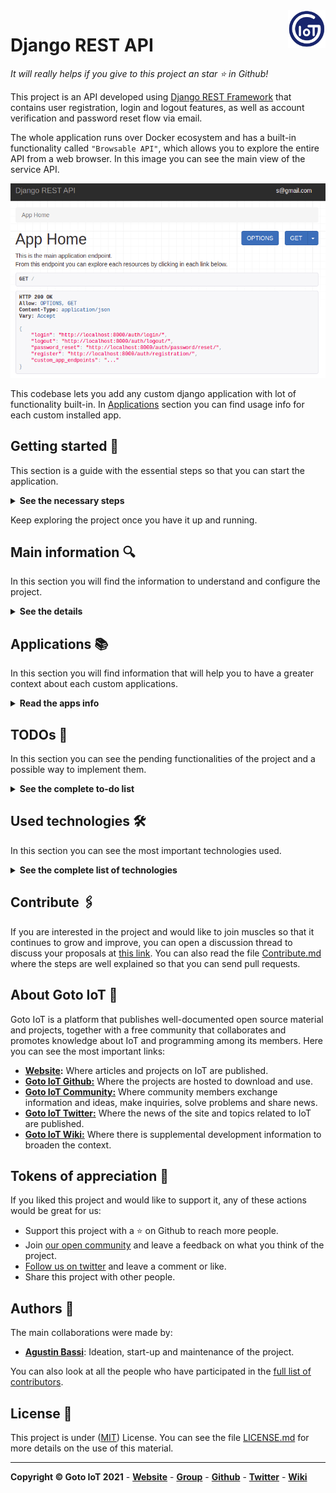 <a href="https://www.gotoiot.com/">
    <img src="doc/gotoiot-logo.png" alt="logo" title="Goto IoT" align="right" width="60" height="60" />
</a>

Django REST API
===============

*It will really helps if you give to this project an star ⭐ in Github!*

This project is an API developed using [Django REST Framework](https://www.django-rest-framework.org/) that contains user registration, login and logout features, as well as account verification and password reset flow via email.

The whole application runs over Docker ecosystem and has a built-in functionality called `"Browsable API"`, which allows you to explore the entire API from a web browser. In this image you can see the main view of the service API.

![screenshot-browsable-api](doc/screenshot-browsable-api-home.png)

This codebase lets you add any custom django application with lot of functionality built-in. In [Applications](#applications) section you can find usage info for each custom installed app.

## Getting started 🚀

This section is a guide with the essential steps so that you can start the application.

<details><summary><b>See the necessary steps</b></summary>

### Install dependencies

To run this project you need to install `Docker` and` Docker Compose`.

In [this article](https://support.netfoundry.io/hc/en-us/articles/360057865692-Installing-Docker-and-docker-compose-for-Ubuntu-20-04) are the details to install Docker and Docker Compose on a Linux machine. In case you want to install the tools on another platform or have any problems, you can read the official documentation of [Docker](https://docs.docker.com/get-docker/) and also that of [Docker Compose](https://docs.docker.com/compose/install/).

Continue with downloading the code when you have the dependencies installed and working.

### Download the code

To download the code, the best thing to do is to `fork` this project to your personal account by clicking on [this link](https://github.com/gotoiot/service-django-rest-api/fork). Once you have the fork to your account, download it from the terminal with this command (remember to put your username in the link):

```
git clone https://github.com/USER/django-rest-api.git
```

> In case you don't have a Github account, or you don't want to fork, you can directly clone this repo with the command `git clone https://github.com/gotoiot/service-django-rest-api.git`.

### Initial project configuration

To run the application, you first need to download the database image with the `docker-compose pull db` command. Next, you need to compile the REST API service with the `docker-compose build django-rest-api` command (it may take a few minutes).

When the above processes finish, start the database service with the command `docker-compose up -d db` from the root of the project. With the database running, it is necessary to create the tables that the application needs to work with the command `docker-compose run django-rest-api python manage.py migrate`.

It is possible to include sample data to test the API as quickly as possible. The sample data is in the `.fixtures` directory. The command needed for load fixture is as follows (in the example, the `assesments.json` fixtures will be loaded):

```
docker-compose run django-rest-api python manage.py loaddata .fixtures/assesments.json
```

### Run the application

With the initial configurations done, it is time to run the API service with the command `docker-compose up django-rest-api` (if you want to run the service in background, you can add the -d flag during execution). When the service starts, you can access the `Browsable API` from the browser by entering the [api root endpoint](http://localhost:8000/) in the browser.

If you are able to access the `Browsable API`, it means that the application is running correctly.

</details>

Keep exploring the project once you have it up and running.

## Main information 🔍

In this section you will find the information to understand and configure the project.

<details><summary><b>See the details</b></summary>

### Main features

Below you can see the main features of the project:

* RESTful API fully explorable through the "Browsable API" and hyperlinks
* User registration, login, logout, password recovery, account activation
* User email as a unique source of truth
* Application administration panel
* Customized Browsable API for each endpoint
* Extensive usage documentation
* Configurable pagination

The feature related to each application is included in the [Applications](#applications) section.

### Django Configuration

In the file `djangorestapi/settings.py` you will find the general configuration of the Django project. Within this file, all kinds of Django configurations can be made, in which the following stand out:

* Selection and configuration of the database engine.
* Applications installed within the project.
* Time zone setting.
* Project debug configuration.
* Django REST Framework specific configuration.
* Template configuration.
* Directory configuration for static files.
* User model selection.
* User Authentication & Authorization.

For more information on all the possible configurations, you can access the official documentation at [this link](https://docs.djangoproject.com/en/3.2/topics/settings/).

### Browsable API

This application - by using Django REST Framework - has a functionality that makes the REST API browsable in HTML format. This feature is really an excellent functionality, as it enables you to explore, navigate, and discover the API without having to open any dedicated programs (such as Postman or other clients).

From the browsable API you can access to Home Endpoint, and navigate over the user registration, login, logout, password recovery and email confirmation flows. 

The usage flow related of each application is included in its [Applications](#applications) section.

### How to use the service API

The starting point of using the API is accessing its [root](http://localhost:8000) via a client or a browser. From there you can see some useful endpoints related to user registration, login, logout and probably your custom applications endpoints.

**User Registration, Verification & Login**

1. Access to the [root endpoint](http://localhost:8000) to explore the service endpoints.
2. Access to the [user registration](http://localhost:8000/auth/registration) endpoint to create an user account. Fill fields with your email and insert twice an strong password.
3. Verify your account via email accessing to the link shown in the console after registration.
4. Access to the email verification and insert your email and password. An access tokens will be returned. You can save it for your mobile/web/desktop app. If you are using the Browsable API the user will be logged in.
5. Go to [root endpoint](http://localhost:8000) and explore applications endpoints.

**User Logout**

To logout just follow the [user logout](http://localhost:8000/auth/logout) endpoint and send a POST request.

**User Password Reset**

If you have forgotten your password, you can recover it accessing to the [password change endpoint](http://localhost:8000/auth/password/change/). Follow the next steps:

1. Insert your email and send it via POST.
2. Check your email or the "django console email" to access to the link to password change.
3. Insert the needed fields. `UID` is the anteultimate URL slug, and the `Token` field is the last URL slug (probaby the token slug includes a "-" char). After required fields just type your new password twice and POST it.

**Applications flows**

The specific app endpoints are described in each section of [Applications](#applications).

### Using the admin site

The API service has an integrated administration panel that allows you to perform CRUD operations on each of registered applications models (tables). In this image you can see how the administration panel looks.

![screenshot-admin-panel](doc/screenshot-admin-panel.png)

To use the admin site you must create a superuser before. Execute the command `docker-compose run django-rest-api python manage.py createsuperuser`, enter your email and your password twice and then go to [admin endpoint](http://localhost:8000/admin) to login with your credentials.

There are many sections included in the admin, like `Accounts`, `Tokens`, `Sites`, `Social Accounts` and `Users`. This applications are included in the base project to provide user auth flows.

Apart of the base sections, there are the custom applications, explained in the [Applications](#applications) section.

### Environment Variables

Some environment variables used by the database service, as well as the API service, must be defined in the `.env` file. This file won't be tracked by version control tool and **MUST BE INCLUDED in the `.gitignore`** file. Necessary variables can be added/removed. Here you have a template which works fine with the project. Create a file called `.env` and add this content:

```
DJANGO_SECRET_KEY=sup3rs3cr3tk3y
DJANGO_DEBUG=True
DATABASE_NAME=codedb
DATABASE_USER=postgres
DATABASE_PASS=postgres
DATABASE_HOST=db
DATABASE_PORT=5432
LOGLEVEL=info
ACCESS_TOKEN_LIFETIME=120
```

It is **HIGHLY RECOMMENDED**that you change these variables if you want to use this application for productive purposes.

### Database manipulation

Django provides an excellent database manipulation without the need to use any external tools to perform the necessary operations.

If you want to make a simple backup of the database, execute the following command:

```
docker-compose run django-rest-api \
python manage.py dumpdata --indent 2 > .fixtures/db.json
```

If you want to make a backup of the database that can be used in a fresh database, execute the following command:

```
docker-compose run django-rest-api \
python manage.py dumpdata --indent 2 \
--exclude auth.permission --exclude contenttypes --exclude admin.logentry > .fixtures/db.json
```

To load the application data into a fresh database, run the following command to create the necessary tables:

```
docker-compose run django-rest-api python manage.py migrate
```

And then load data inside the tables:

```
docker-compose run django-rest-api python manage.py loaddata .fixtures/db.json
```

### Dirs structure

The base structure is as follows:

```sh
├── .fixtures                       # dir to save DB fixtures to export/import using Django manage.py
├── users                           # main users app dir
│   ├── migrations                  # dir to track DB modifications
│   ├── admin.py                    # register user model into admin interface
│   ├── apps.py                     # register user app into Django
│   ├── managers.py                 # classes for serialize/deserialize models instances
│   ├── models.py                   # user models declaration
│   ├── serializers.py              # classes for serialize/deserialize models instances
├── djangorestapi                         # main Django project
│   ├── asgi.py                     # utility to load Django app into ASGI servers
│   ├── settings.py                 # main Django project settings
│   ├── urls.py                     # main Django project URLs configuration
│   |── wsgi.py                     # utility to load Django app into WSGI servers
│   └── views.py                    # main service endpoints (home)
├── doc                             # dir to save documentation
│   └── ...
├── .gitignore                      # exclude files from versions control
├── .dockerignore                   # exclude files when build a docker image
├── CHANGELOG.md                    # project changes history and descriptions
├── Contribuitors.md                # project contribuitors
├── Dockerfile                      # Dockerfile for Django project
├── LICENSE                         # licencia del proyecto
├── README.md                       # este archivo
├── docker-compose.yml              # configuración de los contenedores de Docker centralizada
├── env                             # variables de entorno utilizadas en el proyecto
├── manage.py                       # archivo con utilidades nativas de Django
└── requirements.txt                # dependencias de Python del proyecto
```

Custom applications structure are not included.

### Development mode

If you want to develop some new features in the application, run it locally will be preferred. In this case, you need to install pipenv to your global system with the commando `pip install pipenv`.

Once pipenv is installed, run `pipenv shell` to create and activate a virtualenv for the project. After that, run `pipenv install` to install all dependencies as described in the `Pipfile`.

Then, you can run the project with the command `python manage.py runserver 0.0.0.0:8000` instead of using Docker image to run the project. 

> If you are running the web application from local pipenv, you need to be sure that `DATABSE_HOST=localhost` in your .env file. Then, start the databse with command `docker-compose up -d db`. 

You can add/remove dependencies as you want, and once your project is working fine, you can lock dependencies to reproduce the same environment when the app will run in productio. So, execute the command `pipenv lock`.

Compile again the Docker image with the command `docker-compose build django-rest-api` and before to execute the container, check that `DATABSE_HOST=db` in your .env file. 

</details>

## Applications 📚

In this section you will find information that will help you to have a greater context about each custom applications.

<details><summary><b>Read the apps info</b></summary>

### Assesments API

The Assesments API has needed functionality to permorm assesments and create its questions, options, and their relations.

<details><summary><b>See all info related to Assesments APP</b></summary>

#### Assesments Features

* Assesments assisted navigation for all flows
* Assesments instances recovery
* Assesments error preventions
* Timed assesments instances
* Automatic score calculation

#### Assesments sample data

The application comes with sample data at `.fixtures/assesments.json`. To load this data you have to execute the command `docker-compose run django-rest-api python manage.py migrate` and then, execute the command `docker-compose run django-rest-api python manage.py loaddata .fixtures/assesments.json` as explained in the [Getting Started](#getting-started) section.

#### Using the Assesments admin site

At first, it is necessary to create a superuser as described in the [Using the admin site](#using-the-admin-site) and then, login at the [admin endpoint](http://localhost:8000/admin). 

Inside the admin panel you can create different assesments, assign questions and options. From the left panel you can create all the entities that you consider necessary and the relationships between them.

#### How to use the Assesments API

The starting point to use the application's API is to create a user and validate it as explained in the [How to use the service API](#How-to-use-the-service-API). Optionally you can load sample data as described above or load your data manually from the admin site.

Once logged in and having some data to play, access to the URL [Assesments Home](http://localhost:8000/v1/assesments) to see different options. 

To perform an `Assessment`, start by creating an` Instance` accessing the URL of a particular assessment, for example [http://localhost:8000/v1/assesments/assesments/1/create](http://localhost:8000/v1/assesments/assesments/1/create) with a POST. 

Once the assesment is created, just follow the `next` link provided in the response body, which assist you in the whole assesment flow navigation until you finalize it.

The response from the endpoint returns the id and URL of the created instance. With that id you can access the following endpoints:

* `instances/<uuid:pk> /`: to get the instance details.
* `instances/<uuid:pk>/test`: to check that the instance is available for testing.
* `instances/<uuid:pk>/start`: to start an instance, set the start_time, the end_time and the active flag.
* `instances/<uuid:pk>/questions/<int:q_id>`: in the endpoint to get the details of the instance, in the `assesment-> question_count` field you can get the number of questions of the assesment. Then, you can access each of them, from 1 to question_count. Any value outside of these values ​​will return a 405 Not Allowed code.
* `instances/<uuid:pk>/answer`: to send the answer about an assessment. Get a question_id and option_id in the request body.
* `instances/<uuid:pk>/end`, to end an instance, set the end_time, set the active flag to False and calculate the score automatically.
* `instances/<uuid:pk>/result`: to get the result of a particular instance.
* `instances/restore`: to recover an instance (if there is one active) of a particular taker.

#### ERD (Entity-Relation Desing)

In the next figure you can see the `Assesments App` entities design and their relationships using the online tool [EDR Plus](https://erdplus.com/standalone).

![architecture](doc/assesments/edr-figure.png)

An `Assesment` is defined only once, and in addition to its attributes, it has one or more` Questions` associated with it. In turn, each `Questions` has one or more` Options` associated with it.

In order to carry out an `Assesment` it is necessary for a` Taker` to register with its data, and to create an `Instance` of an` Assesment`. Each `Instance` has, in addition to its attributes, a UUID as an identifier. This allows the instance to be retrieved from another browser based on the Taker data.

#### Endpoints

Each endpoint is listed below, with its description and available methods.

* `assesments/` - Shows a list with all the available resources of the application (GET)
* `assesments/assesments` - Show a list of all available assesments (GET)
* `assesments/assesments/<id>` - Show the HOME of a specific test (GET)
* `assesments/assesments/<id>/status` - Check the status of an assessment and return its status (GET)
* `assesments/assesments/<id>/create` - Creates a new instance of an assesment and returns the UUID of the instance (POST)
* `assesments/instances` - List all available instances (GET) (*)
* `assesments/instances/<id>` - Show the details of the instance (GET)
* `assesments/instances/<id>/test` - Check that the instance is active (GET)
* `assesments/instances/<id>/start` - Starts the test and starts the countdown (POST)
* `assesments/instances/<id>/questions/<id>` - Show the detail with the question of an instance (GET)
* `assesments/instances/<id>/answer` - Send the result of an answer (PUT)
* `assesments/instances/<id>/end` - End an instance (POST)
* `assesments/instances/<id>/result` - Show the result of an instance (GET)
* `assesments/instances/restore` - Allows you to retrieve an instance based on user data (POST)
* `assesments/takers` - Show a list with all the test takers that performed assesments (GET) (*)
* `assesments/takers/<id>` - Show the detail of a specific taker (GET) (*)
* `assesments/takers/me` - Show the detail of a logged in taker (GET & PUT)
* `assesments/questions` - List all available questions (GET) (*)
* `assesments/questions/<id>` - Show the detail of a specific question (GET) (*)
* `assesments/options` - List all available options (GET) (*)
* `assesments/options/<id>` - Show the detail of a specific option (GET) (*)

Although the information of each endpoint is in the previous list, it is much better to navigate through the `Browsable API` that allows access to more information about each of the endpoints.

> Endpoints with (*) can only be accessed using staff or super user acccount.

#### Correlation-One Requests/Responses

To better understand the functionality of the Correlation One API, you can perform an assessment flow by entering [this link](https://quiz.correlation-one.com/test/data-scientist). Likewise, by reviewing network traffic from the browser's development window, analyzing and understanding the information sent and received in each request, you will be able to have a better context about the necessary functionality.

To facilitate access to endpoint information, you can access the file `doc/assesments/c1-requests-responses.md`, where the requests/responses made against the Correlation One API are stored.

Much of the functionality is inspired by API messages, albeit with a few differences.

</details>

</details>

## TODOs 📝

In this section you can see the pending functionalities of the project and a possible way to implement them.

<details><summary><b>See the complete to-do list</b></summary><br>

* **Run the application with a productive web server**: For the development and demonstration of the application, the Django development web server is used. If you want to implement a productive server, in [this link](https://docs.djangoproject.com/en/3.2/howto/deployment/wsgi/uwsgi/), for example, there is information to configure uWSGI.
* **SSL encryption**: This project is for demonstration purposes, and also uses the development web server provided by Django. If you want to bring this project to a productive environment, SSL should be implemented in the webserver used. For example, in [this link](https://www.youtube.com/watch?v=NhidVhNHfeU) you will find information on how to configure certificates in Nginx. Also, in [this link](https://timonweb.com/django/https-django-development-server-ssl-certificate/) there is a tutorial on how to enable HTTPS using the Django development server.
* **Compress responses**: If a productive web server were used, compression of the responses could be performed. In [this link](https://rtcamp.com/tutorials/nginx/enable-gzip/) there is a tutorial to enable Gzip on an Nginx server.
* **Support other formats than text in DB**: In this API they only supported format is text based. If you wanted to save an image or other file, it could be hosted in an S3 bucket and only save the URL in the field.
* **Automated testing**: Although having automated testing is a totally necessary feature, it was not implemented for this project. Implementing unit testing is not too complex. If you want to implement it, in [this link](https://docs.djangoproject.com/en/3.2/topics/testing/overview/) you will find all the necessary information.
* **Capture update signals for ApiUsers**: At this moment, if you update some user data from de admin site, it doesn't impact in the EmailAddress table, which is used for whole user authentication. The update signal must be catched and perform the EmailAddress update as well.
* **Add logging**: at this momment, the service doesn't have logging features, but it could be a really good idea to include it.

</details>

## Used technologies 🛠️

In this section you can see the most important technologies used.

<details><summary><b>See the complete list of technologies</b></summary><br>

* [Docker](https://www.docker.com/) - Ecosystem that allows the execution of software containers.
* [Docker Compose](https://docs.docker.com/compose/) - Tool that allows managing multiple Docker containers.
* [Python](https://www.python.org/) - Language in which the services are made.
* [Django](https://www.djangoproject.com/) - Popular Python framework for web application development.
* [Django REST Framework](https://www.django-rest-framework.org/) - Django-based framework for designing REST APIs.
* [PostgreSQL](https://www.postgresql.org/) - Database to query and store data.
* [Visual Studio Code](https://code.visualstudio.com/) - Popular multi-platform development IDE.

</details>

## Contribute 🖇️

If you are interested in the project and would like to join muscles so that it continues to grow and improve, you can open a discussion thread to discuss your proposals at [this link](https://github.com/gotoiot/service-django-rest-api/issues/new). You can also read the file [Contribute.md](https://github.com/gotoiot/gotoiot-doc/wiki/Contribuir) where the steps are well explained so that you can send pull requests.

## About Goto IoT 📖

Goto IoT is a platform that publishes well-documented open source material and projects, together with a free community that collaborates and promotes knowledge about IoT and programming among its members. Here you can see the most important links:

* **[Website](https://www.gotoiot.com/):** Where articles and projects on IoT are published.
* **[Goto IoT Github:](https://github.com/gotoiot)** Where the projects are hosted to download and use.
* **[Goto IoT Community:](https://groups.google.com/g/gotoiot)** Where community members exchange information and ideas, make inquiries, solve problems and share news.
* **[Goto IoT Twitter:](https://twitter.com/gotoiot)** Where the news of the site and topics related to IoT are published.
* **[Goto IoT Wiki:](https://github.com/gotoiot/doc/wiki)** Where there is supplemental development information to broaden the context.

## Tokens of appreciation 🎁

If you liked this project and would like to support it, any of these actions would be great for us:

* Support this project with a ⭐ on Github to reach more people.
* Join [our open community](https://groups.google.com/g/gotoiot)  and leave a feedback on what you think of the project.
* [Follow us on twitter](https://twitter.com/gotoiot) and leave a comment or like.
* Share this project with other people.

## Authors 👥

The main collaborations were made by:

* **[Agustin Bassi](https://github.com/agustinBassi)**: Ideation, start-up and maintenance of the project.

You can also look at all the people who have participated in the [full list of contributors](https://github.com/gotoiot/service-django-rest-api/contributors).

## License 📄

This project is under ([MIT](https://choosealicense.com/licenses/mit/)) License. You can see the file [LICENSE.md](LICENSE.md) for more details on the use of this material.

---

**Copyright © Goto IoT 2021** - [**Website**](https://www.gotoiot.com) - [**Group**](https://groups.google.com/g/gotoiot) - [**Github**](https://www.github.com/gotoiot) - [**Twitter**](https://www.twitter.com/gotoiot) - [**Wiki**](https://github.com/gotoiot/doc/wiki)
